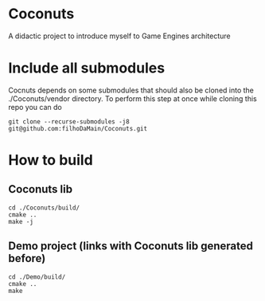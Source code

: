# Coconuts
A didactic project to introduce myself to Game Engines architecture


# Include all submodules
Cocnuts depends on some submodules that should also be cloned into the ./Coconuts/vendor directory.
To perform this step at once while cloning this repo you can do

```
git clone --recurse-submodules -j8 git@github.com:filhoDaMain/Coconuts.git
```

# How to build
## Coconuts lib
```
cd ./Coconuts/build/
cmake ..
make -j
```

## Demo project (links with Coconuts lib generated before)
```
cd ./Demo/build/
cmake ..
make
```
